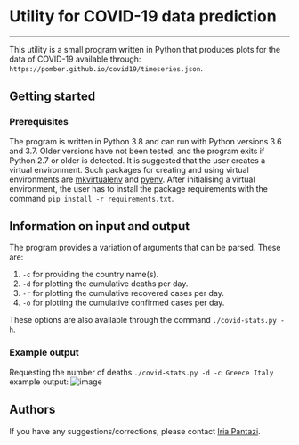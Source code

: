 # **Utility for COVID-19 data prediction**
---

This utility is a small program written in Python 
that produces plots for the data of COVID-19
available through: 
`https://pomber.github.io/covid19/timeseries.json`.

## **Getting started**

### **Prerequisites**
The program is written in Python 3.8 and can run 
with Python versions 3.6 and 3.7. Older versions
have not been tested, and the program
exits if Python 2.7 or older is detected.
It is suggested that the user creates a virtual environment. 
Such packages for creating and using virtual environments are 
[mkvirtualenv](https://realpython.com/python-virtual-environments-a-primer/) 
and [pyenv](https://realpython.com/intro-to-pyenv/).
After initialising a virtual environment, the user 
has to install the package requirements with the command 
`pip install -r requirements.txt`.


## **Information on input and output**
The program provides a  variation of arguments that can be parsed. 
These are:
1. `-c` for providing the country name(s).
2. `-d` for plotting the cumulative deaths per day.
3. `-r` for plotting the cumulative recovered cases per day.
4. `-o` for plotting the cumulative confirmed cases per day.

These options are also available through the command 
`./covid-stats.py -h`.


### **Example output**

Requesting the number of deaths `./covid-stats.py -d -c Greece Italy` example output:
![image](img/trainsLinesStatus_output.png "trainsLinesStatus example output")

## **Authors** 
If you have any suggestions/corrections, 
please contact [Iria Pantazi](iria.a.pantazi@gmail.com).


